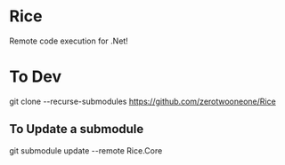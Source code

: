 # Rice
Remote code execution for .Net!

# To Dev
git clone --recurse-submodules https://github.com/zerotwooneone/Rice

## To Update a submodule
git submodule update --remote Rice.Core